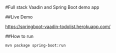 #Full stack Vaadin and Spring Boot demo app

##Live Demo

https://springboot-vaadin-todolist.herokuapp.com/

##How to run
```
mvn package spring-boot:run
```
